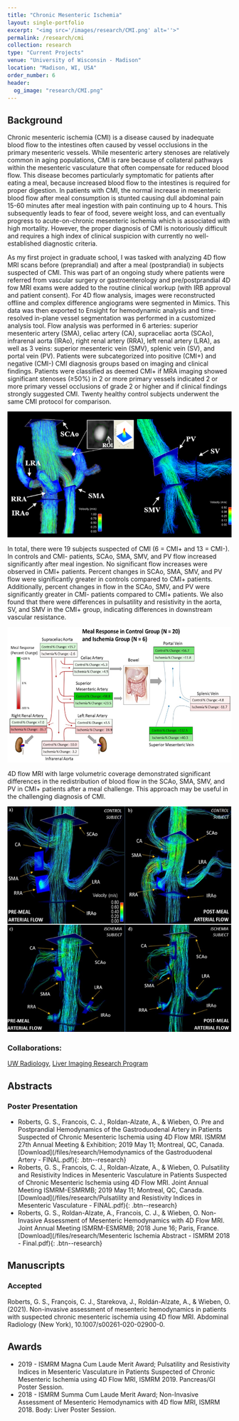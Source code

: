 ```yaml
---
title: "Chronic Mesenteric Ischemia"
layout: single-portfolio
excerpt: "<img src='/images/research/CMI.png' alt=''>"
permalink: /research/cmi
collection: research
type: "Current Projects"
venue: "University of Wisconsin - Madison"
location: "Madison, WI, USA"
order_number: 6
header: 
  og_image: "research/CMI.png"
---
```


Background
------
Chronic mesenteric ischemia (CMI) is a disease caused by inadequate blood flow to the intestines often caused by vessel occlusions in the primary mesenteric vessels. While mesenteric artery stenoses are relatively common in aging populations, CMI is rare because of collateral pathways within the mesenteric vasculature that often compensate for reduced blood flow. This disease becomes particularly symptomatic for patients after eating a meal, because increased blood flow to the intestines is required for proper digestion. In patients with CMI, the normal increase in mesenteric blood flow after meal consumption is stunted causing dull abdominal pain 15-60 minutes after meal ingestion with pain continuing up to 4 hours. This subsequently leads to fear of food, severe weight loss, and can eventually progress to acute-on-chronic mesenteric ischemia which is associated with high mortality. However, the proper diagnosis of CMI is notoriously difficult and requires a high index of clinical suspicion with currently no well-established diagnostic criteria.

As my first project in graduate school, I was tasked with analyzing 4D flow MRI scans before (preprandial) and after a meal (postprandial) in subjects suspected of CMI. This was part of an ongoing study where patients were referred from vascular surgery or gastroenterology and pre/postprandial 4D fow MRI exams were added to the routine clinical workup (with IRB approval and patient consent). For 4D flow analysis, images were reconstructed offline and complex difference angiograms were segmented in Mimics. This data was then exported to Ensight for hemodynamic analysis and time-resolved in-plane vessel segmentation was performed in a customized analysis tool. Flow analysis was performed in 6 arteries: superior mesenteric artery (SMA), celiac artery (CA), supraceliac aorta (SCAo), infrarenal aorta (IRAo), right renal artery (RRA), left renal artery (LRA), as well as 3 veins: superior mesenteric vein (SMV), splenic vein (SV), and portal vein (PV). Patients were subcategorized into positive (CMI+) and negative (CMI-) CMI diagnosis groups based on imaging and clinical findings. Patients were classified as deemed CMI+ if MRA imaging showed significant stenoses (≥50%) in 2 or more primary vessels indicated 2 or more primary vessel occlusions of grade 2 or higher and if clinical findings strongly suggested CMI. Twenty healthy control subjects underwent the same CMI protocol for comparison. 

![](/images/research/CMI_3_anatomy.PNG)

In total, there were 19 subjects suspected of CMI (6 = CMI+ and 13 = CMI-). In controls and CMI- patients, SCAo, SMA, SMV, and PV flow increased significantly after meal ingestion. No significant flow increases were observed in CMI+ patients. Percent changes in SCAo, SMA, SMV, and PV flow were significantly greater in controls compared to CMI+ patients. Additionally, percent changes in flow in the SCAo, SMV, and PV were significantly greater in CMI- patients compared to CMI+ patients. We also found that there were differences in pulsatility and resistivity in the aorta, SV, and SMV in the CMI+ group, indicating differences in downstream vascular resistance. 

![](/images/research/CMI_1_results.PNG)

4D flow MRI with large volumetric coverage demonstrated significant differences in the redistribution of blood flow in the SCAo, SMA, SMV, and PV in CMI+ patients after a meal challenge. This approach may be useful in the challenging diagnosis of CMI. 

![](/images/research/CMI_2_Ensight.PNG)

### Collaborations: 
[UW Radiology](https://radiology.wisc.edu/), [Liver Imaging Research Program](https://lirp.radiology.wisc.edu/)

Abstracts
------
### Poster Presentation
* Roberts, G. S., Francois, C. J., Roldan-Alzate, A., & Wieben, O. Pre and Postprandial Hemodynamics of the Gastroduodenal Artery in Patients Suspected of Chronic Mesenteric Ischemia using 4D Flow MRI. ISMRM 27th Annual Meeting & Exhibition; 2019 May 11; Montreal, QC, Canada.
[Download](/files/research/Hemodynamics of the Gastroduodenal Artery - FINAL.pdf){: .btn--research} 
* Roberts, G. S., Francois, C. J., Roldan-Alzate, A., & Wieben, O. Pulsatility and Resistivity Indices in Mesenteric Vasculature in Patients Suspected of Chronic Mesenteric Ischemia using 4D Flow MRI. Joint Annual Meeting ISMRM-ESMRMB; 2019 May 11; Montreal, QC, Canada.
[Download](/files/research/Pulsatility and Resistivity Indices in Mesenteric Vasculature - FINAL.pdf){: .btn--research} 
* Roberts, G. S., Roldan-Alzate, A., Francois, C. J., & Wieben, O. Non-Invasive Assessment of Mesenteric Hemodynamics with 4D Flow MRI. Joint Annual Meeting ISMRM-ESMRMB; 2018 June 16; Paris, France.
[Download](/files/research/Mesenteric Ischemia Abstract - ISMRM 2018 - Final.pdf){: .btn--research} 

Manuscripts
------
### Accepted
Roberts, G. S., François, C. J., Starekova, J., Roldán-Alzate, A., & Wieben, O. (2021). Non-invasive assessment of mesenteric hemodynamics in patients with suspected chronic mesenteric ischemia using 4D flow MRI. Abdominal Radiology (New York), 10.1007/s00261-020-02900-0.

Awards
------
* 2019 - ISMRM Magna Cum Laude Merit Award; Pulsatility and Resistivity Indices in Mesenteric Vasculature in Patients Suspected of Chronic Mesenteric Ischemia using 4D Flow MRI, ISMRM 2019. Pancreas/GI Poster Session.
* 2018 - ISMRM Summa Cum Laude Merit Award; Non-Invasive Assessment of Mesenteric Hemodynamics with 4D flow MRI, ISMRM 2018. Body: Liver Poster Session.
